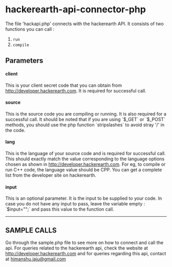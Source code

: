 hackerearth-api-connector-php
=============================

The file 'hackapi.php' connects with the hackerearth API. It consists of two functions you can call :

1. `run`
2. `compile`

Parameters
----------

<h4>client</h4>
<p>This is your client secret code that you can obtain from <a href="http://developer.hackerearth.com">http://developer.hackerearth.com</a>. It is required for successful call.</p>

<h4>source</h4>
<p>This is the source code you are compiling or running. It is also required for a successful call. It should be noted that if you are using `$_GET` or `$_POST` methods, you should use the php function `stripslashes` to avoid stray '/' in the code.</p>

<h4>lang</h4>
<p>This is the language of your source code and is required for successful call. This should exactly match the value corresponding to the language options chosen as shown in <a href="http://developer.hackerearth.com">http://developer.hackerearth.com</a>. For eg, to compile or run C++ code, the language value should be CPP. You can get a complete list from the developer site on hackerearth.</p>

<h4>input</h4>
<p>This is an optional parameter. It is the input to be supplied to your code. In case you do not have any input to pass, leave the variable empty : `$input="";` and pass this value to the function call.</p>

<hr/>


SAMPLE CALLS
------------

<p>Go through the sample.php file to see more on how to connect and call the api. For queries related to the hackerearth api, check the website at <a href="http://developer.hackerearth.com">http://developer.hackerearth.com</a> and for queries regarding this api, contact at <a href="mailto:himanshu.jaju@gmail.com">himanshu.jaju@gmail.com</a></p>
